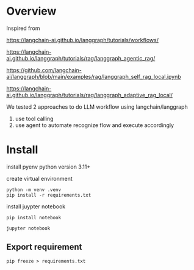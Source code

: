 # Overview

Inspired from 

https://langchain-ai.github.io/langgraph/tutorials/workflows/

https://langchain-ai.github.io/langgraph/tutorials/rag/langgraph_agentic_rag/

https://github.com/langchain-ai/langgraph/blob/main/examples/rag/langgraph_self_rag_local.ipynb

https://langchain-ai.github.io/langgraph/tutorials/rag/langgraph_adaptive_rag_local/

We tested 2 approaches to do LLM workflow using langchain/langgraph

1. use tool calling
2. use agent to automate recognize flow and execute accordingly

# Install

install pyenv
python version 3.11+

create virtual environment
```
python -m venv .venv
pip install -r requirements.txt
```

install juypter notebook
```
pip install notebook

jupyter notebook
```

## Export requirement

```
pip freeze > requirements.txt
```